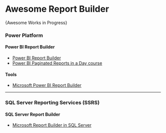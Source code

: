 # Awesome Report Builder
{Awesome Works in Progress}


### Power Platform
#### Power BI Report Builder
* [Power BI Report Builder](https://learn.microsoft.com/en-us/power-bi/paginated-reports/report-builder-power-bi)
* [Power BI Paginated Reports in a Day course](https://learn.microsoft.com/en-us/power-bi/learning-catalog/paginated-reports-online-course)

#### Tools
* [Microsoft Power BI Report Builder](https://www.microsoft.com/en-us/download/details.aspx?id=105942)

-----

### SQL Server Reporting Services (SSRS)
#### SQL Server Report Builder
* [Microsoft Report Builder in SQL Server](https://learn.microsoft.com/en-us/sql/reporting-services/report-builder/report-builder-in-sql-server-2016?view=sql-server-ver16)
